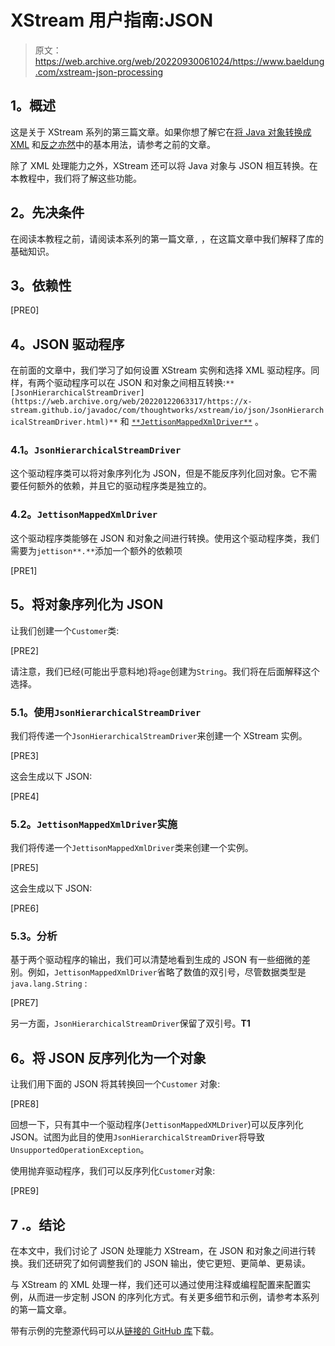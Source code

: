 # XStream 用户指南:JSON

> 原文：<https://web.archive.org/web/20220930061024/https://www.baeldung.com/xstream-json-processing>

## **1。概述**

这是关于 XStream 系列的第三篇文章。如果你想了解它在[将 Java 对象转换成 XML](/web/20220122063317/https://www.baeldung.com/xstream-serialize-object-to-xml) 和[反之亦然](/web/20220122063317/https://www.baeldung.com/xstream-deserialize-xml-to-object)中的基本用法，请参考之前的文章。

除了 XML 处理能力之外，XStream 还可以将 Java 对象与 JSON 相互转换。在本教程中，我们将了解这些功能。

## **2。先决条件**

在阅读本教程之前，请阅读本系列的第一篇文章`,` ，在这篇文章中我们解释了库的基础知识。

## **3。依赖性**

[PRE0]

## **4。JSON 驱动程序**

在前面的文章中，我们学习了如何设置 XStream 实例和选择 XML 驱动程序。同样，有两个驱动程序可以在 JSON 和对象之间相互转换:`**[JsonHierarchicalStreamDriver](https://web.archive.org/web/20220122063317/https://x-stream.github.io/javadoc/com/thoughtworks/xstream/io/json/JsonHierarchicalStreamDriver.html)**` 和 [`**JettisonMappedXmlDriver**`](https://web.archive.org/web/20220122063317/https://x-stream.github.io/javadoc/com/thoughtworks/xstream/io/json/JettisonMappedXmlDriver.html) 。

### **4.1。`JsonHierarchicalStreamDriver`**

这个驱动程序类可以将对象序列化为 JSON，但是不能反序列化回对象。它不需要任何额外的依赖，并且它的驱动程序类是独立的。

### **4.2。`JettisonMappedXmlDriver`**

这个驱动程序类能够在 JSON 和对象之间进行转换。使用这个驱动程序类，我们需要为`jettison**.**`添加一个额外的依赖项

[PRE1]

## **5。将对象序列化为 JSON**

让我们创建一个`Customer`类:

[PRE2]

请注意，我们已经(可能出乎意料地)将`age`创建为`String`。我们将在后面解释这个选择。

### **5.1。使用`JsonHierarchicalStreamDriver`**

我们将传递一个`JsonHierarchicalStreamDriver`来创建一个 XStream 实例。

[PRE3]

这会生成以下 JSON:

[PRE4]

### **5.2。`JettisonMappedXmlDriver`实施**

我们将传递一个`JettisonMappedXmlDriver`类来创建一个实例。

[PRE5]

这会生成以下 JSON:

[PRE6]

### 5.3。分析

基于两个驱动程序的输出，我们可以清楚地看到生成的 JSON 有一些细微的差别。例如，`JettisonMappedXmlDriver`省略了数值的双引号，尽管数据类型是`java.lang.String` :

[PRE7]

另一方面，`JsonHierarchicalStreamDriver`保留了双引号。**T1**

## **6。将 JSON 反序列化为一个对象**

让我们用下面的 JSON 将其转换回一个`Customer` 对象:

[PRE8]

回想一下，只有其中一个驱动程序(`JettisonMappedXMLDriver`)可以反序列化 JSON。试图为此目的使用`JsonHierarchicalStreamDriver`将导致`UnsupportedOperationException`。

使用抛弃驱动程序，我们可以反序列化`Customer`对象:

[PRE9]

## 7 .**。结论**

在本文中，我们讨论了 JSON 处理能力 XStream，在 JSON 和对象之间进行转换。我们还研究了如何调整我们的 JSON 输出，使它更短、更简单、更易读。

与 XStream 的 XML 处理一样，我们还可以通过使用注释或编程配置来配置实例，从而进一步定制 JSON 的序列化方式。有关更多细节和示例，请参考本系列的第一篇文章。

带有示例的完整源代码可以从[链接的 GitHub 库](https://web.archive.org/web/20220122063317/https://github.com/eugenp/tutorials/tree/master/xstream)下载。
